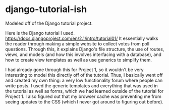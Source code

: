 # django-tutorial-ish
Modeled off of the Django tutorial project.

Here is the Django tutorial I used.
https://docs.djangoproject.com/en/2.1/intro/tutorial01/
It essentially walks the reader through making a simple website to collect votes
from poll questions. Through this, it explains Django's file structure, the use
of routes, views, and models (and how this involves interfacing with a database),
and how to create view templates as well as use generics to simplify them.

I had already gone through this for Project 1, so it wouldn't be very
interesting to model this directly off of the tutorial. Thus, I basically went
off and created my own thing: a very low functionality forum where people can
write posts. I used the generic templates and everything that was used in the
tutorial as well as forms, which we had learned outside of the tutorial for
Project 1. I also figured out that my browser cache was preventing me from
seeing updates to the CSS (which I never got around to figuring out before).
